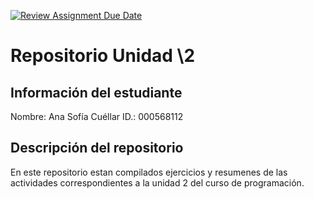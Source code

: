 [![Review Assignment Due Date](https://classroom.github.com/assets/deadline-readme-button-22041afd0340ce965d47ae6ef1cefeee28c7c493a6346c4f15d667ab976d596c.svg)](https://classroom.github.com/a/rEzvQPOM)
# Repositorio Unidad \2
## Información del estudiante
Nombre: Ana Sofía Cuéllar
ID.:  000568112
## Descripción del repositorio
En este repositorio estan compilados ejercicios y resumenes de las actividades correspondientes a la unidad 2 del curso de programación.
